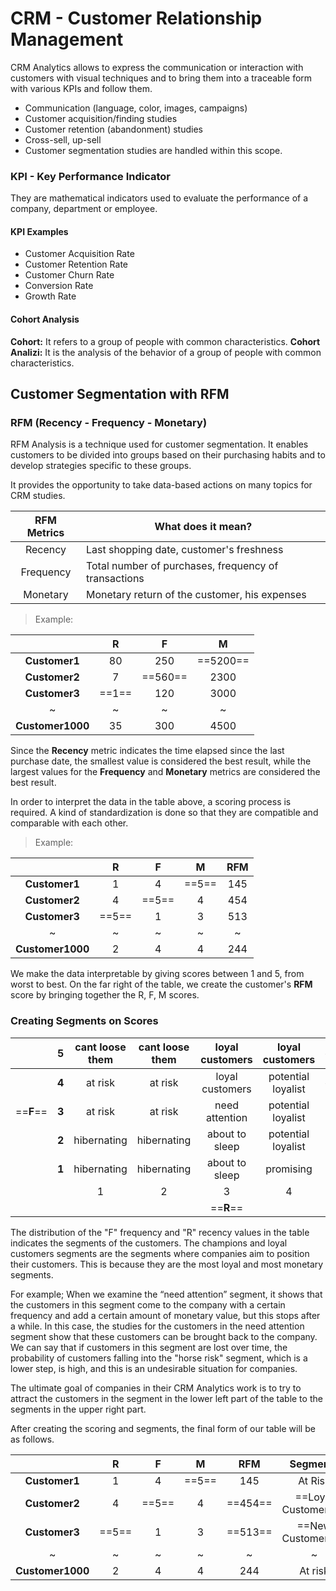 ﻿
# CRM -  Customer Relationship Management

CRM Analytics allows to express the communication or interaction with customers with visual techniques and to bring them into a traceable form with various KPIs and follow them.

- Communication (language, color, images, campaigns)
- Customer acquisition/finding studies
- Customer retention (abandonment) studies
- Cross-sell, up-sell
- Customer segmentation studies are handled within this scope.


### KPI - Key Performance Indicator
They are mathematical indicators used to evaluate the performance of a company, department or employee.

#### KPI Examples
-   Customer Acquisition Rate
-   Customer Retention Rate
-   Customer Churn Rate
-   Conversion Rate
-   Growth Rate

#### Cohort Analysis

**Cohort:** It refers to a group of people with common characteristics.
**Cohort Analizi:** It is the analysis of the behavior of a group of people with common characteristics.

## Customer Segmentation with RFM

### RFM (Recency - Frequency - Monetary)
RFM Analysis is a technique used for customer segmentation.
It enables customers to be divided into groups based on their purchasing habits and to develop strategies specific to these groups.

It provides the opportunity to take data-based actions on many topics for CRM studies.

| RFM Metrics|What does it mean?|
|:-:|-|
|Recency|Last shopping date, customer's freshness|
|Frequency|Total number of purchases, frequency of transactions|
|Monetary|Monetary return of the customer, his expenses|

> Example:

||R|F|M|
|:-:|:-:|:-:|:-:|
|**Customer1**|80|250|==5200==|
|**Customer2**|7|==560==|2300|
|**Customer3**|==1==|120|3000|
|~|~|~|~|
|**Customer1000**|35|300|4500|

Since the **Recency** metric indicates the time elapsed since the last purchase date, the smallest value is considered the best result, while the largest values ​​for the **Frequency** and **Monetary** metrics are considered the best result.

In order to interpret the data in the table above, a scoring process is required. A kind of standardization is done so that they are compatible and comparable with each other.

> Example:

||R|F|M|RFM|
|:-:|:-:|:-:|:-:|:-:|
|**Customer1**|1|4|==5==|145
|**Customer2**|4|==5==|4|454
|**Customer3**|==5==|1|3|513
|~|~|~|~|~
|**Customer1000**|2|4|4|244

We make the data interpretable by giving scores between 1 and 5, from worst to best.
On the far right of the table, we create the customer's **RFM** score by bringing together the R, F, M scores.

### Creating Segments on Scores

||**5**|cant loose them|cant loose them|loyal customers|loyal customers|champions|
|:-:|:-:|:-:|:-:|:-:|:-:|:-:|
||**4**|at risk|at risk|loyal customers|potential loyalist|**champions**
|==**F**==|**3**|at risk|at risk|need attention|potential loyalist|**potential loyalist**
||**2**|hibernating|hibernating|about to sleep|potential loyalist|**potential loyalist**
||**1**|hibernating|hibernating|about to sleep|promising|**new customers**
|||1|2|3|4|5
|||||==**R**==||

The distribution of the "F" frequency and "R" recency values ​​in the table indicates the segments of the customers. The champions and loyal customers segments are the segments where companies aim to position their customers. This is because they are the most loyal and most monetary segments.

For example; When we examine the “need attention” segment, it shows that the customers in this segment come to the company with a certain frequency and add a certain amount of monetary value, but this stops after a while. In this case, the studies for the customers in the need attention segment show that these customers can be brought back to the company. We can say that if customers in this segment are lost over time, the probability of customers falling into the "horse risk" segment, which is a lower step, is high, and this is an undesirable situation for companies.

The ultimate goal of companies in their CRM Analytics work is to try to attract the customers in the segment in the lower left part of the table to the segments in the upper right part.

After creating the scoring and segments, the final form of our table will be as follows.

|						 		|		R |		F |		M |RFM		|Segments						|
|:-------------:|:---:|:---:|:---:|:-----:|:-----------------:|
|**Customer1**		|1		|4		|==5==|145		|At Risk						|
|**Customer2**		|4		|==5==|4		|==454==|==Loyal Customers==|
|**Customer3**		|==5==|1		|3		|==513==|==New Customers==	|
|~							|~		|~		|~		|~			|~									|
|**Customer1000**|2		|4		|4		|244		|At risk						|

